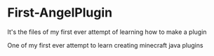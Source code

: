 # First-AngelPlugin
It's the files of my first ever attempt of learning how to make a plugin

One of my first ever attempt to learn creating minecraft java plugins
